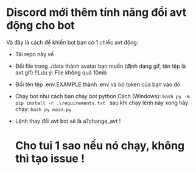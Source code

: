 # Discord mới thêm tính năng đổi avt động cho bot

Và đây là cách để khiến bot bạn có 1 chiếc avt động:

- Tải repo này về

- Đổi file trong ./data thành avatar bạn muốn (định dạng gif, tên tệp là avt.gif) !!Lưu ý: File không quá 10mb

- Đổi tên tệp .env.EXAMPLE thành .env và bỏ token của bạn vào đó

- Chạy bot như cách bạn chạy bot python
  Cách (Windows):
  ```bash py -m pip install -r .\requirements.txt ```
  sau khi chạy lệnh này xong hãy chạy:
  ```bash py main.py```
  
- Lệnh thay đổi avt bot sẽ là a?change_avt !

  # Cho tui 1 sao nếu nó chạy, không thì tạo issue !

